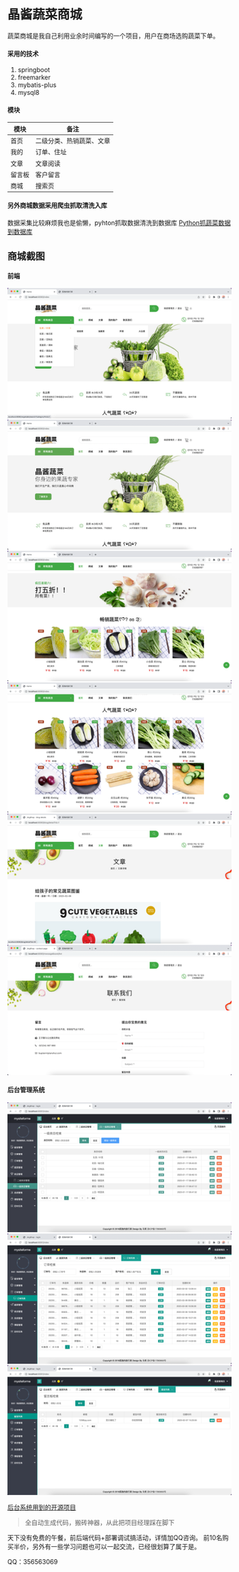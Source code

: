 # 晶酱蔬菜商城

蔬菜商城是我自己利用业余时间编写的一个项目，用户在商场选购蔬菜下单。

#### 采用的技术

1. springboot
2. freemarker
3. mybatis-plus
4. mysql8

#### 模块
| 模块  | 备注           |
|-----|--------------|
| 首页  | 二级分类、热销蔬菜、文章 |
| 我的  | 订单、住址        |
| 文章  | 文章阅读         |
| 留言板 | 客户留言         |
| 商城  | 搜索页          |


#### 另外商城数据采用爬虫抓取清洗入库
数据采集比较麻烦我也是偷懒，pyhton抓取数据清洗到数据库
[Python抓蔬菜数据到数据库](https://www.toutiao.com/article/7195757474467676683/)

## 商城截图
#### 前端
![输入图片说明](src/main/resources/static/images/4f304ccb3fc0ea6b3190d2e2651342ba.png)
![输入图片说明](src/main/resources/static/images/WechatIMG14060.png)
![输入图片说明](src/main/resources/static/images/1e8040c6342f3239e486ad2ed45d6c6e.png)
![输入图片说明](src/main/resources/static/images/cb73149e6cdaf68cc228fe1dc181effe.png)
![输入图片说明](src/main/resources/static/images/403a1e7d66e32886165048348e7a82b2.png)
![输入图片说明](src/main/resources/static/images/f8d13a0b95629e7a0d5e1e56156f75dd.png)

#### 后台管理系统
![输入图片说明](src/main/resources/static/images/5ac9ad876c6578c2f5bc7c13ef5df48e.png)
![输入图片说明](src/main/resources/static/images/696ce38d1b06e090c8c34da0253c90e1.png)
![输入图片说明](src/main/resources/static/images/2058d080f75dea75e3567dafe8c4014a.png)

[后台系统用到的开源项目](https://gitee.com/wanglingxiao/mysiteforme)
> 全自动生成代码，搬砖神器，从此把项目经理踩在脚下


天下没有免费的午餐，前后端代码+部署调试搞活动，详情加QQ咨询。
前10名购买半价，另外有一些学习问题也可以一起交流，已经很划算了属于是。

QQ：356563069
